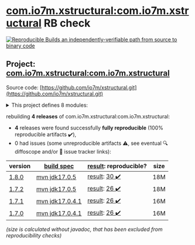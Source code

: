[com.io7m.xstructural:com.io7m.xstructural](https://central.sonatype.com/artifact/com.io7m.xstructural/com.io7m.xstructural/1.8.0/versions) RB check
=======

[![Reproducible Builds](https://reproducible-builds.org/images/logos/rb.svg) an independently-verifiable path from source to binary code](https://reproducible-builds.org/)

## Project: [com.io7m.xstructural:com.io7m.xstructural](https://central.sonatype.com/artifact/com.io7m.xstructural/com.io7m.xstructural/1.8.0/versions)

Source code: [https://github.com/io7m/xstructural.git](https://github.com/io7m/xstructural.git)

<details><summary>This project defines 8 modules:</summary>

* [com.io7m.xstructural:com.io7m.xstructural](https://central.sonatype.com/artifact/com.io7m.xstructural/com.io7m.xstructural/1.8.0)
* [com.io7m.xstructural:com.io7m.xstructural.api](https://central.sonatype.com/artifact/com.io7m.xstructural/com.io7m.xstructural.api/1.8.0)
* [com.io7m.xstructural:com.io7m.xstructural.cmdline](https://central.sonatype.com/artifact/com.io7m.xstructural/com.io7m.xstructural.cmdline/1.8.0)
* [com.io7m.xstructural:com.io7m.xstructural.documentation](https://central.sonatype.com/artifact/com.io7m.xstructural/com.io7m.xstructural.documentation/1.8.0)
* [com.io7m.xstructural:com.io7m.xstructural.maven_plugin](https://central.sonatype.com/artifact/com.io7m.xstructural/com.io7m.xstructural.maven_plugin/1.8.0)
* [com.io7m.xstructural:com.io7m.xstructural.tests](https://central.sonatype.com/artifact/com.io7m.xstructural/com.io7m.xstructural.tests/1.8.0)
* [com.io7m.xstructural:com.io7m.xstructural.vanilla](https://central.sonatype.com/artifact/com.io7m.xstructural/com.io7m.xstructural.vanilla/1.8.0)
* [com.io7m.xstructural:com.io7m.xstructural.xml](https://central.sonatype.com/artifact/com.io7m.xstructural/com.io7m.xstructural.xml/1.8.0)
</details>

rebuilding **4 releases** of com.io7m.xstructural:com.io7m.xstructural:
- **4** releases were found successfully **fully reproducible** (100% reproducible artifacts :heavy_check_mark:),
- 0 had issues (some unreproducible artifacts :warning:, see eventual :mag: diffoscope and/or :memo: issue tracker links):

| version | [build spec](/BUILDSPEC.md) | [result](https://reproducible-builds.org/docs/jvm/): reproducible? | size |
| -- | --------- | ------ | -- |
| [1.8.0](https://central.sonatype.com/artifact/com.io7m.xstructural/com.io7m.xstructural/1.8.0/pom) | [mvn jdk17.0.5](com.io7m.xstructural-1.8.0.buildspec) | [result](com.io7m.xstructural-1.8.0.buildinfo): [30 :heavy_check_mark: ](com.io7m.xstructural-1.8.0.buildcompare) | 18M |
| [1.7.2](https://central.sonatype.com/artifact/com.io7m.xstructural/com.io7m.xstructural/1.7.2/pom) | [mvn jdk17.0.5](com.io7m.xstructural-1.7.2.buildspec) | [result](com.io7m.xstructural-1.7.2.buildinfo): [26 :heavy_check_mark: ](com.io7m.xstructural-1.7.2.buildcompare) | 18M |
| [1.7.1](https://central.sonatype.com/artifact/com.io7m.xstructural/com.io7m.xstructural/1.7.1/pom) | [mvn jdk17.0.4.1](com.io7m.xstructural-1.7.1.buildspec) | [result](com.io7m.xstructural-1.7.1.buildinfo): [26 :heavy_check_mark: ](com.io7m.xstructural-1.7.1.buildcompare) | 16M |
| [1.7.0](https://central.sonatype.com/artifact/com.io7m.xstructural/com.io7m.xstructural/1.7.0/pom) | [mvn jdk17.0.4.1](com.io7m.xstructural-1.7.0.buildspec) | [result](com.io7m.xstructural-1.7.0.buildinfo): [26 :heavy_check_mark: ](com.io7m.xstructural-1.7.0.buildcompare) | 16M |

<i>(size is calculated without javadoc, that has been excluded from reproducibility checks)</i>
